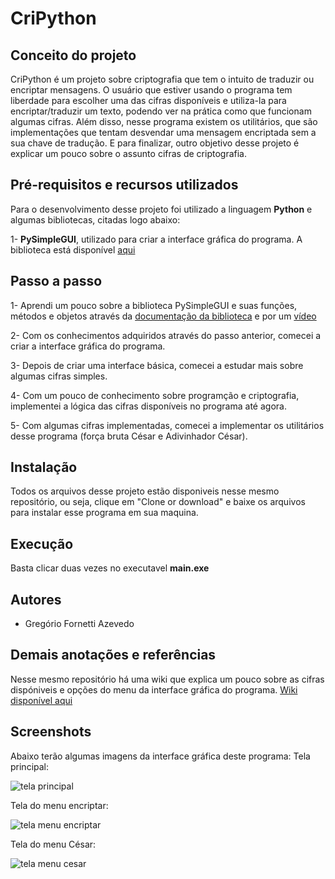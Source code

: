 # CriPython
## Conceito do projeto

CriPython é um projeto sobre criptografia que tem o intuito de traduzir ou encriptar mensagens. O usuário que estiver usando o programa tem liberdade para escolher uma das cifras disponíveis e utiliza-la para encriptar/traduzir um texto, podendo ver na prática como que funcionam algumas cifras. Além disso, nesse programa existem os utilitários, que são implementações que tentam desvendar uma mensagem encriptada sem a sua chave de tradução. E para finalizar, outro objetivo desse projeto é explicar um pouco sobre o assunto cifras de criptografia.

## Pré-requisitos e recursos utilizados
Para o desenvolvimento desse projeto foi utilizado a linguagem __Python__ e algumas bibliotecas, citadas logo abaixo:

1- __PySimpleGUI__, utilizado para criar a interface gráfica do programa. A biblioteca está disponível [aqui](https://pysimplegui.readthedocs.io/en/latest/)

## Passo a passo
1- Aprendi um pouco sobre a biblioteca PySimpleGUI e suas funções, métodos e objetos através da [documentação da biblioteca](https://pysimplegui.readthedocs.io/en/latest/) e por um [vídeo](https://www.youtube.com/watch?v=Et0fYeA2XxY)

2- Com os conhecimentos adquiridos através do passo anterior, comecei a criar a interface gráfica do programa.

3- Depois de criar uma interface básica, comecei a estudar mais sobre algumas cifras simples.

4- Com um pouco de conhecimento sobre programção e criptografia, implementei a lógica das cifras disponíveis no programa até agora.

5- Com algumas cifras implementadas, comecei a implementar os utilitários desse programa (força bruta César e Adivinhador César).

## Instalação
Todos os arquivos desse projeto estão disponiveis nesse mesmo repositório, ou seja, clique em "Clone or download" e baixe os arquivos para instalar esse programa em sua maquina.

## Execução
Basta clicar duas vezes no executavel __main.exe__

## Autores
* Gregório Fornetti Azevedo

## Demais anotações e referências
Nesse mesmo repositório há uma wiki que explica um pouco sobre as cifras dispóniveis e opções do menu da interface gráfica do programa. [Wiki disponível aqui](https://github.com/GregorioFornetti/Programa-criptografia/wiki)

## Screenshots
Abaixo terão algumas imagens da interface gráfica deste programa:
Tela principal:

![tela principal](https://github.com/GregorioFornetti/Cripythongrafia/blob/master/Screenshots/Sem%20modifica%C3%A7%C3%A3o/Menu_Principal.PNG)

Tela do menu encriptar:

![tela menu encriptar](https://github.com/GregorioFornetti/Cripythongrafia/blob/master/Screenshots/Sem%20modifica%C3%A7%C3%A3o/Menu_Encriptar.PNG)

Tela do menu César:

![tela menu cesar](https://github.com/GregorioFornetti/Cripythongrafia/blob/master/Screenshots/Sem%20modifica%C3%A7%C3%A3o/Cesar.PNG)


  
